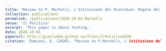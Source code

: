 ```yaml
---
title: "Review to P. Martelli, L'Istituzione del disordine: Regole del Gioco e Giocatori nella politica italiana dal 1946 al 2018"
collection: publications
permalink: /publications/2020-10-01-Martelli
venue: "Il Politico"
excerpt: 'This paper is about testing.'
date: 2020-10-01
paperurl: http://gianludam.github.io/files/IlPolitico2020
citation: 'Damiani, G. (2020). "Review to P.Martelli, L'istituzione del disordine: Regole del Gioco e Giocatori nella politica italiana dal 1946 al 2018" <i>Il Politico</i>. 252(1).'
---
```

